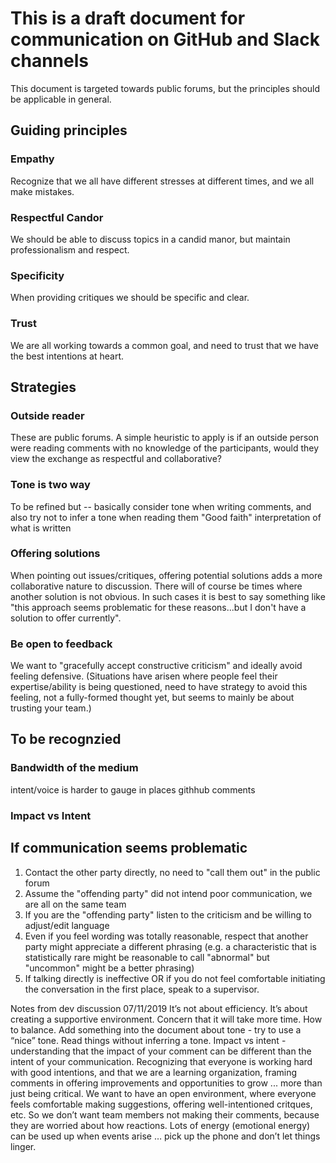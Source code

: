 # This is a draft document for communication on GitHub and Slack channels 

This document is targeted towards public forums, but the principles should be applicable in general.

## Guiding principles
### Empathy
Recognize that we all have different stresses at different times, and we all make mistakes.
### Respectful Candor
We should be able to discuss topics in a candid manor, but maintain professionalism and respect.
### Specificity
When providing critiques we should be specific and clear.
### Trust
We are all working towards a common goal, and need to trust that we have the best intentions at heart.

## Strategies
### Outside reader
These are public forums. A simple heuristic to apply is if an outside person were reading comments with no knowledge of the participants, would they view the exchange as respectful and collaborative?

### Tone is two way
To be refined but -- basically consider tone when writing comments, and also try not to infer a tone when reading them
"Good faith" interpretation of what is written

### Offering solutions
When pointing out issues/critiques, offering potential solutions adds a more collaborative nature to discussion. There will of course be times where another solution is not obvious. In such cases it is best to say something like "this approach seems problematic for these reasons...but I don't have a solution to offer currently".

### Be open to feedback
We want to "gracefully accept constructive criticism" and ideally avoid feeling defensive. (Situations have arisen where people feel their expertise/ability is being questioned, need to have strategy to avoid this feeling, not a fully-formed thought yet, but seems to mainly be about trusting your team.)


## To be recognzied

### Bandwidth of the medium 
intent/voice is harder to gauge in places githhub comments

### Impact vs Intent


## If communication seems problematic
1. Contact the other party directly, no need to "call them out" in the public forum
2. Assume the "offending party" did not intend poor communication, we are all on the same team
3. If you are the "offending party" listen to the criticism and be willing to adjust/edit language
4. Even if you feel wording was totally reasonable, respect that another party might appreciate a different phrasing (e.g. a characteristic that is statistically rare might be reasonable to call "abnormal" but "uncommon" might be a better phrasing)
5. If talking directly is ineffective OR if you do not feel comfortable initiating the conversation in the first place, speak to a supervisor. 


Notes from dev discussion 07/11/2019
It’s not about efficiency. It’s about creating a supportive environment.
Concern that it will take more time. How to balance.
Add something into the document about tone - try to use a “nice” tone. 
Read things without inferring a tone.
Impact vs intent - understanding that the impact of your comment can be different than the intent of your communication. 
Recognizing that everyone is working hard with good intentions, and that we are a learning organization, framing comments in offering improvements and opportunities to grow ... more than just being critical.
We want to have an open environment, where everyone feels comfortable making suggestions, offering well-intentioned critques, etc.  So we don’t want team members not making their comments, because they are worried about how reactions. 
Lots of energy (emotional energy) can be used up when events arise … pick up the phone and don’t let things linger. 

